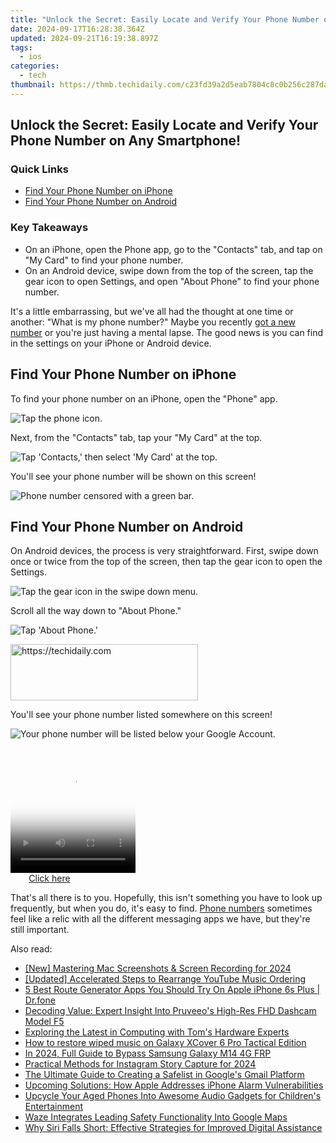 ```yaml
---
title: "Unlock the Secret: Easily Locate and Verify Your Phone Number on Any Smartphone!"
date: 2024-09-17T16:28:38.364Z
updated: 2024-09-21T16:19:38.897Z
tags:
  - ios
categories:
  - tech
thumbnail: https://thmb.techidaily.com/c23fd39a2d5eab7804c8c0b256c287da5a7d97c2d7588b0ef8db354da07eb1bf.jpg
---
```


## Unlock the Secret: Easily Locate and Verify Your Phone Number on Any Smartphone!

### Quick Links

* [Find Your Phone Number on iPhone](https://extra-hints.techidaily.com/best-8-online-locations-for-3d-text-psd-downloads/)
* [Find Your Phone Number on Android](https://some-approaches.techidaily.com/the-ultimate-list-empowering-cinematic-experiences-for-2024/)

### Key Takeaways

* On an iPhone, open the Phone app, go to the "Contacts" tab, and tap on "My Card" to find your phone number.
* On an Android device, swipe down from the top of the screen, tap the gear icon to open Settings, and open "About Phone" to find your phone number.

 It's a little embarrassing, but we've all had the thought at one time or another: "What is my phone number?" Maybe you recently [got a new number](https://screen-activity-recording.techidaily.com/updated-expert-strategies-for-clear-communication-on-google-meet-for-2024/) or you're just having a mental lapse. The good news is you can find in the settings on your iPhone or Android device.

##  Find Your Phone Number on iPhone

 To find your phone number on an iPhone, open the "Phone" app.

![Tap the phone icon.](https://static1.howtogeekimages.com/wordpress/wp-content/uploads/2024/01/i1-tap-phone.png) 

 Next, from the "Contacts" tab, tap your "My Card" at the top.

![Tap 'Contacts,' then select 'My Card' at the top.](https://static1.howtogeekimages.com/wordpress/wp-content/uploads/2024/01/i2-tap-name.png) 

 You'll see your phone number will be shown on this screen!

![Phone number censored with a green bar.](https://static1.howtogeekimages.com/wordpress/wp-content/uploads/2024/01/i3-phone-dislayed.png) 

##  Find Your Phone Number on Android

 On Android devices, the process is very straightforward. First, swipe down once or twice from the top of the screen, then tap the gear icon to open the Settings.

![Tap the gear icon in the swipe down menu.](https://static1.howtogeekimages.com/wordpress/wp-content/uploads/2024/01/a-1-tap-gear.png) 

 Scroll all the way down to "About Phone."

![Tap 'About Phone.'](https://static1.howtogeekimages.com/wordpress/wp-content/uploads/2024/01/a2-about-phone.png) 

<!-- affiliate ads begin -->
<a href="https://aligracehair.sjv.io/c/5597632/1972679/19272" target="_top" id="1972679">
  <img src="//a.impactradius-go.com/display-ad/19272-1972679" border="0" alt="https://techidaily.com" width="300" height="90"/>
</a>
<img height="0" width="0" src="https://aligracehair.sjv.io/i/5597632/1972679/19272" style="position:absolute;visibility:hidden;" border="0" />
<!-- affiliate ads end -->

 You'll see your phone number listed somewhere on this screen!

![Your phone number will be listed below your Google Account.](https://static1.howtogeekimages.com/wordpress/wp-content/uploads/2024/01/a-2-sim-slot-1-phone-number.png) 

<!-- affiliate ads begin -->
<span id="1374819">
					<video width="200" height="200" style="cursor:pointer"
           poster="//a.impactradius-go.com/display-clicktoplayimage/1374819.png"
           onclick="if(!this.playClicked){this.play();this.setAttribute('controls',true);this.playClicked=true;}">
	   <source src="//a.impactradius-go.com/display-ad/15852-1374819">
	   <img src="//a.impactradius-go.com/display-clicktoplayimage/1374819.png" style="border: none; height: 100%; width: 100%; object-fit: contain">
	</video>
	<div style="width:125px;text-align:center"><a href="javascript:window.open(decodeURIComponent('https%3A%2F%2Fthefitville.pxf.io%2Fc%2F5597632%2F1374819%2F15852'), '_blank');void(0);">Click here</a></div>
</span>
<img height="0" width="0" src="https://imp.pxf.io/i/5597632/1374819/15852" style="position:absolute;visibility:hidden;" border="0" />
<!-- affiliate ads end -->

 That's all there is to you. Hopefully, this isn't something you have to look up frequently, but when you do, it's easy to find. [Phone numbers](https://tiktok-videos.techidaily.com/embrace-the-thrill-how-to-engage-in-tiktok-livestreams-for-2024/) sometimes feel like a relic with all the different messaging apps we have, but they're still important.

<ins class="adsbygoogle"
     style="display:block"
     data-ad-format="autorelaxed"
     data-ad-client="ca-pub-7571918770474297"
     data-ad-slot="1223367746"></ins>

<ins class="adsbygoogle"
     style="display:block"
     data-ad-client="ca-pub-7571918770474297"
     data-ad-slot="8358498916"
     data-ad-format="auto"
     data-full-width-responsive="true"></ins>

<span class="atpl-alsoreadstyle">Also read:</span>
<div><ul>
<li><a href="https://screen-sharing-recording.techidaily.com/new-mastering-mac-screenshots-and-screen-recording-for-2024/"><u>[New] Mastering Mac Screenshots & Screen Recording for 2024</u></a></li>
<li><a href="https://youtube-clips.techidaily.com/updated-accelerated-steps-to-rearrange-youtube-music-ordering/"><u>[Updated] Accelerated Steps to Rearrange YouTube Music Ordering</u></a></li>
<li><a href="https://location-fake.techidaily.com/5-best-route-generator-apps-you-should-try-on-apple-iphone-6s-plus-drfone-by-drfone-virtual-ios/"><u>5 Best Route Generator Apps You Should Try On Apple iPhone 6s Plus | Dr.fone</u></a></li>
<li><a href="https://buynow-reviews.techidaily.com/decoding-value-expert-insight-into-pruveeos-high-res-fhd-dashcam-model-f5/"><u>Decoding Value: Expert Insight Into Pruveeo's High-Res FHD Dashcam Model F5</u></a></li>
<li><a href="https://hardware-tips.techidaily.com/exploring-the-latest-in-computing-with-toms-hardware-experts/"><u>Exploring the Latest in Computing with Tom's Hardware Experts</u></a></li>
<li><a href="https://blog-min.techidaily.com/how-to-restore-wiped-music-on-galaxy-xcover-6-pro-tactical-edition-by-fonelab-android-recover-music/"><u>How to restore wiped music on Galaxy XCover 6 Pro Tactical Edition</u></a></li>
<li><a href="https://bypass-frp.techidaily.com/in-2024-full-guide-to-bypass-samsung-galaxy-m14-4g-frp-by-drfone-android/"><u>In 2024, Full Guide to Bypass Samsung Galaxy M14 4G FRP</u></a></li>
<li><a href="https://instagram-videos.techidaily.com/practical-methods-for-instagram-story-capture-for-2024/"><u>Practical Methods for Instagram Story Capture for 2024</u></a></li>
<li><a href="https://technical-tips.techidaily.com/the-ultimate-guide-to-creating-a-safelist-in-googles-gmail-platform/"><u>The Ultimate Guide to Creating a Safelist in Google's Gmail Platform</u></a></li>
<li><a href="https://os-tips.techidaily.com/upcoming-solutions-how-apple-addresses-iphone-alarm-vulnerabilities/"><u>Upcoming Solutions: How Apple Addresses iPhone Alarm Vulnerabilities</u></a></li>
<li><a href="https://os-tips.techidaily.com/upcycle-your-aged-phones-into-awesome-audio-gadgets-for-childrens-entertainment/"><u>Upcycle Your Aged Phones Into Awesome Audio Gadgets for Children's Entertainment</u></a></li>
<li><a href="https://os-tips.techidaily.com/waze-integrates-leading-safety-functionality-into-google-maps/"><u>Waze Integrates Leading Safety Functionality Into Google Maps</u></a></li>
<li><a href="https://os-tips.techidaily.com/why-siri-falls-short-effective-strategies-for-improved-digital-assistance/"><u>Why Siri Falls Short: Effective Strategies for Improved Digital Assistance</u></a></li>
</ul></div>

